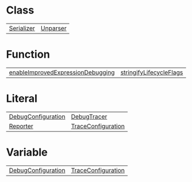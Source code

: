 # Class



|                                               |                                           |
| --------------------------------------------- | ----------------------------------------- |
| [Serializer](/debug/binding/class/serializer) | [Unparser](/debug/binding/class/unparser) |



# Function



|                                                                                                |                                                                    |
| ---------------------------------------------------------------------------------------------- | ------------------------------------------------------------------ |
| [enableImprovedExpressionDebugging](/debug/binding/function/enableimprovedexpressiondebugging) | [stringifyLifecycleFlags](/debug/function/stringifylifecycleflags) |



# Literal



|                                                         |                                                         |
| ------------------------------------------------------- | ------------------------------------------------------- |
| [DebugConfiguration](/debug/literal/debugconfiguration) | [DebugTracer](/debug/literal/debugtracer)               |
| [Reporter](/debug/literal/reporter)                     | [TraceConfiguration](/debug/literal/traceconfiguration) |



# Variable



|                                                          |                                                          |
| -------------------------------------------------------- | -------------------------------------------------------- |
| [DebugConfiguration](/debug/variable/debugconfiguration) | [TraceConfiguration](/debug/variable/traceconfiguration) |



